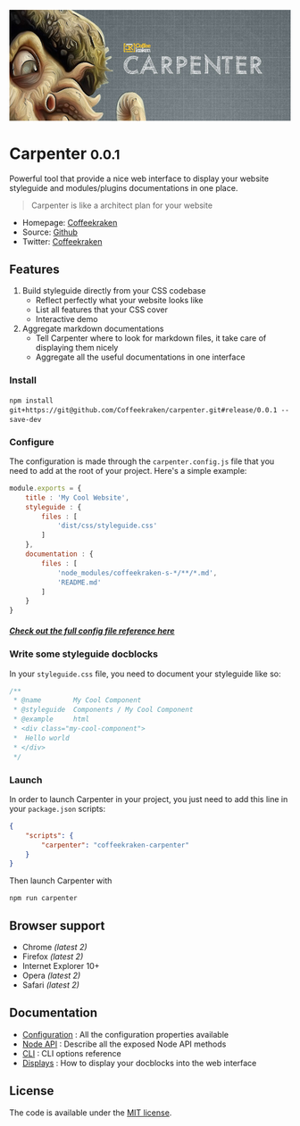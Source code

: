 ![Coffeekraken Carpenter](/.resources/doc-header.jpg)

# Carpenter <small>0.0.1</small>

Powerful tool that provide a nice web interface to display your website styleguide and modules/plugins documentations in one place.

> Carpenter is like a architect plan for your website

* Homepage: [Coffeekraken](http://coffeekraken.io)
* Source: [Github](http://github.com/coffeekraken/styleguide)
* Twitter: [Coffeekraken](https://twitter.com/coffeekrakenio)

## Features

1. Build styleguide directly from your CSS codebase
	- Reflect perfectly what your website looks like
	- List all features that your CSS cover
	- Interactive demo
2. Aggregate markdown documentations
	- Tell Carpenter where to look for markdown files, it take care of displaying them nicely
	- Aggregate all the useful documentations in one interface

### Install

```npm install git+https://git@github.com/Coffeekraken/carpenter.git#release/0.0.1 --save-dev```

### Configure

The configuration is made through the ```carpenter.config.js``` file that you need to add at the root of your project.
Here's a simple example:

```js
module.exports = {
	title : 'My Cool Website',
	styleguide : {
		files : [
			'dist/css/styleguide.css'
		]
	},
	documentation : {
		files : [
			'node_modules/coffeekraken-s-*/**/*.md',
			'README.md'
		]
	}
}
```

##### [Check out the full config file reference here](doc/config.md)

### Write some styleguide docblocks

In your ```styleguide.css``` file, you need to document your styleguide like so:

```css
/**
 * @name 		My Cool Component
 * @styleguide 	Components / My Cool Component
 * @example 	html
 * <div class="my-cool-component">
 * 	Hello world
 * </div>
 */
```

### Launch

In order to launch Carpenter in your project, you just need to add this line in your ```package.json``` scripts:

```json
{
	"scripts": {
		"carpenter": "coffeekraken-carpenter"
	}
}
```

Then launch Carpenter with

```
npm run carpenter
```

## Browser support

* Chrome *(latest 2)*
* Firefox *(latest 2)*
* Internet Explorer 10+
* Opera *(latest 2)*
* Safari *(latest 2)*

## Documentation

- [Configuration](doc/config.md) : All the configuration properties available
- [Node API](doc/node-api.md) : Describe all the exposed Node API methods
- [CLI](doc/cli.md) : CLI options reference
- [Displays](doc/displays.md) : How to display your docblocks into the web interface

## License

The code is available under the [MIT license](LICENSE.txt).
